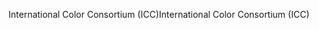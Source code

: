 <span data-ttu-id="3cf13-101">International Color Consortium (ICC)</span><span class="sxs-lookup"><span data-stu-id="3cf13-101">International Color Consortium (ICC)</span></span>